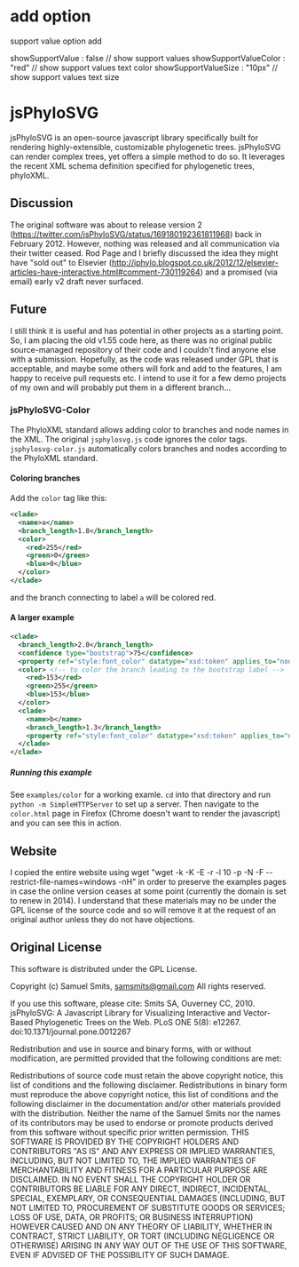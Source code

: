 # add option #
  support value option add
  
  showSupportValue : false   //  show support values 
	showSupportValueColor : "red"   //  show support values text color
	showSupportValueSize : "10px"   //   show support values text size
  
# jsPhyloSVG #

jsPhyloSVG is an open-source javascript library specifically built for rendering highly-extensible, customizable phylogenetic trees.  jsPhyloSVG can render complex trees, yet offers a simple method to do so. It leverages the recent XML schema definition specified for phylogenetic trees, phyloXML.

## Discussion ##

The original software was about to release version 2 (https://twitter.com/jsPhyloSVG/status/169180192361811968) back in February 2012. However, nothing was released and all communication via their twitter ceased. Rod Page and I briefly discussed the idea they might have "sold out" to Elsevier (http://iphylo.blogspot.co.uk/2012/12/elsevier-articles-have-interactive.html#comment-730119264) and a promised (via email) early v2 draft never surfaced.

## Future ##

I still think it is useful and has potential in other projects as a starting point. So, I am placing the old v1.55 code here, as there was no original public source-managed repository of their code and I couldn't find anyone else with a submission. Hopefully, as the code was released under GPL that is acceptable, and maybe some others will fork and add to the features, I am happy to receive pull requests etc. I intend to use it for a few demo projects of my own and will probably put them in a different branch...

### jsPhyloSVG-Color ###


The PhyloXML standard allows adding color to branches and node names
in the XML. The original `jsphylosvg.js` code ignores the color
tags. `jsphylosvg-color.js` automatically colors branches and nodes
according to the PhyloXML standard.

#### Coloring branches ####

Add the `color` tag like this:

```xml
<clade>
  <name>a</name>
  <branch_length>1.8</branch_length>
  <color>
    <red>255</red>
    <green>0</green>
    <blue>0</blue>
  </color>
</clade>
```

and the branch connecting to label `a` will be colored red.

#### A larger example ####

```xml
<clade>
  <branch_length>2.0</branch_length>
  <confidence type="bootstrap">75</confidence>
  <property ref="style:font_color" datatype="xsd:token" applies_to="node">#ff00ff</property> <!-- color the bootstrap label -->
  <color> <!-- to color the branch leading to the bootstrap label -->
    <red>153</red>
    <green>255</green>
    <blue>153</blue>
  </color>
  <clade>
    <name>b</name>
    <branch_length>1.3</branch_length>
    <property ref="style:font_color" datatype="xsd:token" applies_to="node">#ff9933</property> <!-- color branch label 'b' -->
  </clade>
</clade>
```

##### Running this example #####

See `examples/color` for a working examle. `cd` into that directory
and run `python -m SimpleHTTPServer` to set up a server. Then navigate
to the `color.html` page in Firefox (Chrome doesn't want to render the
javascript) and you can see this in action.

## Website ##

I copied the entire website using wget "wget -k -K  -E -r -l 10 -p -N -F --restrict-file-names=windows -nH" in order to preserve the examples pages in case the online version ceases at some point (currently the domain is set to renew in 2014). I understand that these materials may no be under the GPL license of the source code and so will remove it at the request of an original author unless they do not have objections.


## Original License ##

This software is distributed under the GPL License.

Copyright (c) Samuel Smits, samsmits@gmail.com
All rights reserved.

If you use this software, please cite:
Smits SA, Ouverney CC, 2010. jsPhyloSVG: A Javascript Library for Visualizing Interactive and Vector-Based Phylogenetic Trees on the Web.
PLoS ONE 5(8): e12267. doi:10.1371/journal.pone.0012267


Redistribution and use in source and binary forms, with or without modification, are permitted provided that the following conditions are met:

Redistributions of source code must retain the above copyright notice, this list of conditions and the following disclaimer.
Redistributions in binary form must reproduce the above copyright notice, this list of conditions and the following disclaimer in the documentation and/or other materials provided with the distribution.
Neither the name of the Samuel Smits nor the names of its contributors may be used to endorse or promote products derived from this software without specific prior written permission.
THIS SOFTWARE IS PROVIDED BY THE COPYRIGHT HOLDERS AND CONTRIBUTORS "AS IS" AND ANY EXPRESS OR IMPLIED WARRANTIES, INCLUDING, BUT NOT LIMITED TO, THE IMPLIED WARRANTIES OF MERCHANTABILITY AND FITNESS FOR A PARTICULAR PURPOSE ARE DISCLAIMED. IN NO EVENT SHALL THE COPYRIGHT HOLDER OR CONTRIBUTORS BE LIABLE FOR ANY DIRECT, INDIRECT, INCIDENTAL, SPECIAL, EXEMPLARY, OR CONSEQUENTIAL DAMAGES (INCLUDING, BUT NOT LIMITED TO, PROCUREMENT OF SUBSTITUTE GOODS OR SERVICES; LOSS OF USE, DATA, OR PROFITS; OR BUSINESS INTERRUPTION) HOWEVER CAUSED AND ON ANY THEORY OF LIABILITY, WHETHER IN CONTRACT, STRICT LIABILITY, OR TORT (INCLUDING NEGLIGENCE OR OTHERWISE) ARISING IN ANY WAY OUT OF THE USE OF THIS SOFTWARE, EVEN IF ADVISED OF THE POSSIBILITY OF SUCH DAMAGE.
